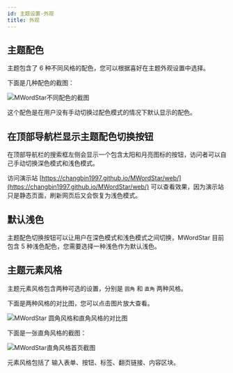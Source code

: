 ```yaml
---
id: 主题设置-外观
title: 外观
---
```


## 主题配色

主题包含了 6 种不同风格的配色，您可以根据喜好在主题外观设置中选择。

下面是几种配色的截图：

![MWordStar不同配色的截图](/docs/all-color.png)

这个配色是在用户没有手动切换过配色模式的情况下默认显示的配色。

## 在顶部导航栏显示主题配色切换按钮

在顶部导航栏的搜索框左侧会显示一个包含太阳和月亮图标的按钮，访问者可以自己手动切换深色模式和浅色模式。

访问演示站 [https://changbin1997.github.io/MWordStar/web/](https://changbin1997.github.io/MWordStar/web/) 可以查看效果，因为演示站只是静态页面，刷新网页后又会恢复为浅色模式。

## 默认浅色

主题配色切换按钮可以让用户在深色模式和浅色模式之间切换，MWordStar 目前包含 5 种浅色配色，您需要选择一种浅色作为默认浅色。

## 主题元素风格

主题元素风格包含两种可选的设置，分别是 `圆角` 和 `直角` 两种风格。

下面是两种风格的对比图，您可以点击图片放大查看。

![MWordStar 圆角风格和直角风格的对比图](/docs/16043694501349.jpg)

下面是一张直角风格的截图：

![MWordStar直角风格首页截图](/docs/16043686924621.jpg)

元素风格包括了 输入表单、按钮、标签、翻页链接、内容区块。